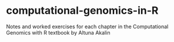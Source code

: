 # computational-genomics-in-R
Notes and worked exercises for each chapter in the Computational Genomics with R textbook by Altuna Akalin
